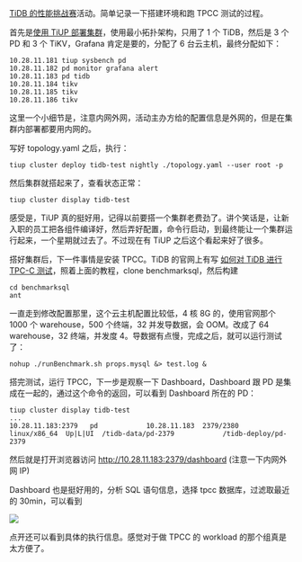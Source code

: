 [TiDB 的性能挑战赛](https://pingcap.com/community-cn/high-performance-tidb-challenge/)活动。简单记录一下搭建环境和跑 TPCC 测试的过程。

首先是[使用 TiUP 部署集群](https://docs.pingcap.com/zh/tidb/stable/production-deployment-using-tiup)，使用最小拓扑架构，只用了 1 个 TiDB，然后是 3 个 PD 和 3 个 TiKV，Grafana 肯定是要的，分配了 6 台云主机，最终分配如下：

```
10.28.11.181 tiup sysbench pd
10.28.11.182 pd monitor grafana alert
10.28.11.183 pd tidb
10.28.11.184 tikv
10.28.11.185 tikv
10.28.11.186 tikv
```

这里一个小细节是，注意内网外网，活动主办方给的配置信息是外网的，但是在集群内部署都要用内网的。

写好 topology.yaml 之后，执行：

```
tiup cluster deploy tidb-test nightly ./topology.yaml --user root -p
```

然后集群就搭起来了，查看状态正常：

```
tiup cluster display tidb-test
```

感受是，TiUP 真的挺好用，记得以前要搭一个集群老费劲了。讲个笑话是，让新入职的员工把各组件编译好，然后弄好配置，命令行启动，到最终能让一个集群运行起来，一个星期就过去了。不过现在有 TiUP 之后这个看起来好了很多。

搭好集群后，下一件事情是安装 TPCC。TiDB 的官网上有写 [如何对 TiDB 进行 TPC-C 测试](https://docs.pingcap.com/zh/tidb/dev/benchmark-tidb-using-tpcc)，照着上面的教程，clone benchmarksql，然后构建

```
cd benchmarksql
ant
```

一直走到修改配置那里，这个云主机配置比较低，4 核 8G 的，使用官网那个 1000 个 warehouse，500 个终端，32 并发导数据，会 OOM。改成了 64 warehouse，32 终端，并发度 4。导数据有点慢，完成之后，就可以运行测试了：

```
nohup ./runBenchmark.sh props.mysql &> test.log &
```

搭完测试，运行 TPCC，下一步是观察一下 Dashboard，Dashboard 跟 PD 是集成在一起的，通过这个命令的返回，可以看到 Dashboard 所在的 PD：

```
tiup cluster display tidb-test
...
10.28.11.183:2379   pd            10.28.11.183  2379/2380    linux/x86_64  Up|L|UI  /tidb-data/pd-2379            /tidb-deploy/pd-2379
```

然后就是打开浏览器访问 http://10.28.11.183:2379/dashboard (注意一下内网外网 IP)

Dashboard 也是挺好用的，分析 SQL 语句信息，选择 tpcc 数据库，过滤取最近的 30min，可以看到

![](static/dashboard.jpg)

点开还可以看到具体的执行信息。感觉对于做 TPCC 的 workload 的那个组真是太方便了。
